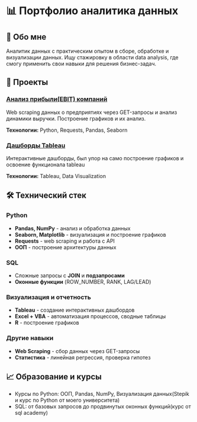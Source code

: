 
# 📊 Портфолио аналитика данных

## 👋 Обо мне
Аналитик данных с практическим опытом в сборе, обработке и визуализации данных. Ищу стажировку в области data analysis, где смогу применить свои навыки для решения бизнес-задач.

## 📁 Проекты

### [Анализ прибыли(EBIT) компаний](/companies_research.ipynb)
Web scraping данных о предприятиях через GET-запросы и анализ динамики выручки. Построение графиков и их анализ.

**Технологии:** Python, Requests, Pandas, Seaborn

### [Дашборды Tableau](tableau-dashboards/)
Интерактивные дашборды, был упор на само построение графиков и освоение функционала tableau

**Технологии:** Tableau, Data Visualization

## 🛠 Технический стек
### **Python**
- **Pandas, NumPy** - анализ и обработка данных
- **Seaborn, Matplotlib** - визуализация и построение графиков
- **Requests** - web scraping и работа с API
- **ООП** - построение архитектуры данных

### **SQL**
- Сложные запросы с **JOIN** и **подзапросами**
- **Оконные функции** (ROW_NUMBER, RANK, LAG/LEAD)

### **Визуализация и отчетность**
- **Tableau** - создание интерактивных дашбордов
- **Excel + VBA** - автоматизация процессов, сводные таблицы
- **R** - построение графиков

### **Другие навыки**
- **Web Scraping** - сбор данных через GET-запросы
- **Статистика** - линейная регрессия, проверка гипотез

## 📈 Образование и курсы
- Курсы по Python: ООП, Pandas, NumPy, Визуализация данных(Stepik и курс по Python от моего университета)
- SQL: от базовых запросов до продвинутых оконных функций(курс от sql academy)
